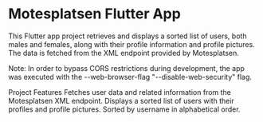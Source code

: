 # Motesplatsen Flutter App

This Flutter app project retrieves and displays a sorted list of users, both males and females, along with their profile information and profile pictures. The data is fetched from the XML endpoint provided by Motesplatsen.

Note: In order to bypass CORS restrictions during development, the app was executed with the --web-browser-flag "--disable-web-security" flag.

Project Features
Fetches user data and related information from the Motesplatsen XML endpoint.
Displays a sorted list of users with their profiles and profile pictures.
Sorted by username in alphabetical order.